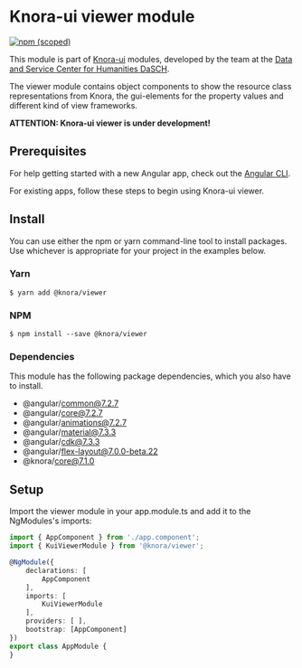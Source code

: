 # Knora-ui viewer module
[![npm (scoped)](https://img.shields.io/npm/v/@knora/viewer.svg)](https://www.npmjs.com/package/@knora/viewer)

This module is part of [Knora-ui](https://github.com/dhlab-basel/Knora-ui) modules, developed by the team at the [Data and Service Center for Humanities DaSCH](http://dasch.swiss).

The viewer module contains object components to show the resource class representations from Knora, the gui-elements for the property values and different kind of view frameworks.

**ATTENTION: Knora-ui viewer is under development!**

## Prerequisites
For help getting started with a new Angular app, check out the [Angular CLI](https://cli.angular.io/).

For existing apps, follow these steps to begin using Knora-ui viewer.

## Install
You can use either the npm or yarn command-line tool to install packages. Use whichever is appropriate for your project in the examples below.

### Yarn
`$ yarn add @knora/viewer`

### NPM
`$ npm install --save @knora/viewer`

### Dependencies
This module has the following package dependencies, which you also have to install.
  - @angular/common@7.2.7
  - @angular/core@7.2.7
  - @angular/animations@7.2.7
  - @angular/material@7.3.3
  - @angular/cdk@7.3.3
  - @angular/flex-layout@7.0.0-beta.22
  - @knora/core@7.1.0

## Setup
Import the viewer module in your app.module.ts and add it to the NgModules's imports:

```typescript
import { AppComponent } from './app.component';
import { KuiViewerModule } from '@knora/viewer';

@NgModule({
    declarations: [
        AppComponent
    ],
    imports: [
        KuiViewerModule
    ],
    providers: [ ],
    bootstrap: [AppComponent]
})
export class AppModule {
}
```

<!--
## Components
This module contains 3 main components:

### Resource
It manages the resource of an ontology for the view.

### Property
It manages the properties for the view (displaying data in function of their type like date, text, integer, boolean etc.).

### View
It builds views by combining resource and property components in a specific layout.


<!-- With this module, you can use the following components:
()


## resource
  - stillImage
  - movingImage
  - audio
  - ddd (3d / rti)
  - text (long texts stored in eXist-db)
  - document (various types of text documents like PDF, Word etc...)
  - collection
  - region
  - annotation
  - linkObj
  - object

## property
  - textValue
    - textValueAsString
    - textValueAsHtml
    - textValueAsXml
  - textfileValue
  - dateValue
  - integerValue
  - colorValue
  - decimalValue
  - uriValue
  - booleanValue
  - geometryValue
  - geonameValue
  - intervalValue
  - listValue
  - linkValue
  - externalResValue

## view
  - listView
  - gridView
  - tableView
  - resourceView
  - compareView
  - graphView
  - propertiesView -->
